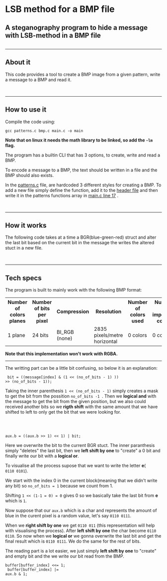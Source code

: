 <h1>LSB method for a BMP file</h1>
<h2>A steganography program to hide a message with LSB-method in a BMP file

</h2>
<img src=''>

<br>
<hr>
<h2>About it</h2>

<p>This code provides a tool to create a BMP image from a given pattern, write a message to a BMP and read it.</p>

<br>
<hr>
<h2>How to use it</h2>

<p>Compile the code using:</p>
<code>gcc patterns.c bmp.c main.c -o main</code>

<b>Note that on linux it needs the math library to be linked, so add the <code>-lm</code> flag.</b>

<p>The program has a builtin CLI that has 3 options, to create, write and read a BMP.</p>

<p>To encode a message to a BMP, the text should be written in a file and the BMP should also exists.</p>

<p>In the <a href='https://github.com/w-i-l/lsb-method-bmp/blob/main/patterns.c'>patterns.c</a> file, are hardcoded 3 different styles for creating a BMP. To add a new file simply define the function, add it to the <a href='https://github.com/w-i-l/lsb-method-bmp/blob/main/Headers/patterns.h'>header file</a> and then write it in the patterns functions array in <a href='https://github.com/w-i-l/lsb-method-bmp/blob/main/Headers/patterns.h'>main.c line 17</a> .</p>

<br>
<hr>
<h2>How it works</h2>

<p>The following code takes at a time a BGR(blue-green-red) struct and alter the last bit based on the current bit in the message the writes the altered stuct in a new file.</p>

<br>
<hr>
<h2>Tech specs</h2>

<p>The program is built to mainly work with the following BMP format:</p>

<table>
    <tr>
        <th>Number of colors planes</th>
        <th>Number of bits per pixel</th>
        <th>Compression</th>
        <th>Resolution</th>
        <th>Number of colors used</th>
        <th>Number of important colors</th>
    </tr>
    <tr>
        <td>1 plane</td>
        <td>24 bits</td>
        <td>BI_RGB (none)</td>
        <td>2835 pixels/metre horizontal</td>
        <td>0 colors</td>
        <td>0 colors</td>
    </tr>
</table>

<b>Note that this implementation won't work with RGBA.</b>

<hr>

<p>The writting part can be a little bit confusing, so below it is an explanation:</p>

<code> bit = ((message[index] & (1 << (no_of_bits - 1) )) >> (no_of_bits - 1));</code>

<p>Taking the inner parenthesis <code>1 << (no_of_bits - 1)</code> simply creates a mask to get the bit from the possition <code>no_of_bits -1 </code>. Then we <b>logical and</b> with the message to get the bit from the given position, but we also could received another bits so we <b>rigth shift</b> with the same amount that we have shifted to left to only get the bit that we were looking for.</p>
<br/><br/>

<code>aux.b = ((aux.b >> 1) << 1) | bit;</code>

<p>Here we overwrite the bit to the current BGR stuct. The inner paranthesis simply "deletes" the last bit, then we <b>left shift by one</b> to "create" a 0 bit and finally write our bit with a <b>logical or</b>.</p>

<p>To visualise all the process supose that we want to write the letter <b>e</b>(<code>                 0110 0101</code>).</p>

<p>We start with the index 0 in the current block(meaning that we didn't write any bit) so <code>no_of_bits = 1</code> because we count from 1.</p>

<p>Shifting <code>1 << (1-1 = 0) = 0</code> gives 0 so we basically take the last bit from <b>e</b> which is <code>1</code>.</p>

<p>Now suppose that our <code>aux.b</code> which is a char and represents the amount of blue in the curent pixel is a random value, let's say <code>0110 0111</code>.</p>

<p>When we <b>right shift by one</b> we get <code>0110 011</code> (this representation will help with visualising the process). After <b>left shift by one</b> the char become <code>0110 0110</code>. So now when we <b>logical or</b> we gonna overwrite the last bit and get the final result which is <code>0110 0111</code>. We do the same for the rest of bits.</p>

<p>The reading part is a lot easier, we just simply <b>left shift by one</b> to "create" and empty bit and the we write our bit read from the BMP.</p>

<code>buffer[buffer_index] <<= 1;<br>
                buffer[buffer_index] |= aux.b & 1;</code>

